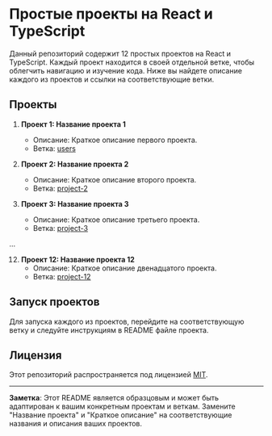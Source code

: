 
# Простые проекты на React и TypeScript

Данный репозиторий содержит 12 простых проектов на React и TypeScript. Каждый проект находится в своей отдельной ветке, чтобы облегчить навигацию и изучение кода. Ниже вы найдете описание каждого из проектов и ссылки на соответствующие ветки.

## Проекты

1. **Проект 1: Название проекта 1**

   - Описание: Краткое описание первого проекта.
   - Ветка: [users](https://github.com/zhebarov-m/react_12-simple-projects)
2. **Проект 2: Название проекта 2**

   - Описание: Краткое описание второго проекта.
   - Ветка: [project-2](https://github.com/ваш-профиль/ваш-репозиторий/tree/project-2)
3. **Проект 3: Название проекта 3**

   - Описание: Краткое описание третьего проекта.
   - Ветка: [project-3](https://github.com/ваш-профиль/ваш-репозиторий/tree/project-3)

...

12. **Проект 12: Название проекта 12**
    - Описание: Краткое описание двенадцатого проекта.
    - Ветка: [project-12](https://github.com/ваш-профиль/ваш-репозиторий/tree/project-12)

## Запуск проектов

Для запуска каждого из проектов, перейдите на соответствующую ветку и следуйте инструкциям в README файле проекта.

## Лицензия

Этот репозиторий распространяется под лицензией [MIT](LICENSE).

---

**Заметка**: Этот README является образцовым и может быть адаптирован к вашим конкретным проектам и веткам. Замените "Название проекта" и "Краткое описание" на соответствующие названия и описания ваших проектов.
